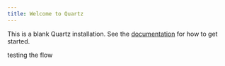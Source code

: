 ```yaml
---
title: Welcome to Quartz
---
```


This is a blank Quartz installation.
See the [documentation](https://quartz.jzhao.xyz) for how to get started.

testing the flow